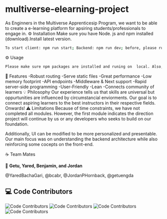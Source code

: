 
# multiverse-elearning-project
As Enginners in the Multiverse Apprenticesip Program, we want to be able to create a e-learning platform for apsiring students/professionals to engage in. 
⚙️ Installation
Make sure you have Node. js and npm installed (download).Install latest version.

```sh
To start client: npm run start; Backend: npm run dev; before, please run npm i, npm init, npm install, and npm install express.
```
⚙️ Usage

```sh
Please make sure npm packages are installed and runing on  local. Also, run client and backend on seperate terminals. One should run in port 3xxx and 80xx
```

🎯 Features
-Robust routing
-Serve static files
-Great performance
-Low memory footprint
-API endpoints
-Middleware & Next support
-Rapid server-side programming
-User-Friendly
-Lean
-Connects community of learners
💡 Philosophy
Our experience tells us that skills are universal but oppurtunities are influenced by circumstancial enviorments. Our goal is to connect aspiring learners to the best instructors in their respective fields. Onwards!
⚠️ Limitations
Because of time constraints, we have not completed all modules. However, the first module indicates the direction project will continue by us or any developers who seeks to build on our foundation. 

Additionally, UI can be modified to be more personalized and presentable. Our main focus was on understanding the backend architecture while also reinforcing some cocepts on the front-end.

☕ Team Mates 

👤 **Getu, Yared, Benjamin, and Jordan**

@YaredBachaGari, @bcabr, @JordanPHornback, @getuengda 

## ‎‍💻 Code Contributors

<img src="https://avatars.githubusercontent.com/u/24825276?v=4?width=890&button=false" alt="Code Contributors" style="max-width:100%;">
<img src="https://avatars.githubusercontent.com/u/102699173?v=4?width=890&button=false" alt="Code Contributors" style="max-width:100%;">
<img src="https://avatars.githubusercontent.com/u/86804213?v=4?width=890&button=false" alt="Code Contributors" style="max-width:100%;">
<img src="https://https://avatars.githubusercontent.com/u/102699173?v=4?width=890&button=false" alt="Code Contributors" style="max-width:100%;">



